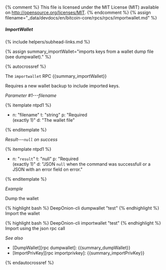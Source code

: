 {% comment %}
This file is licensed under the MIT License (MIT) available on
http://opensource.org/licenses/MIT.
{% endcomment %}
{% assign filename="_data/devdocs/en/bitcoin-core/rpcs/rpcs/importwallet.md" %}

##### ImportWallet
{% include helpers/subhead-links.md %}

{% assign summary_importWallet="imports keys from a wallet dump file (see dumpwallet)." %}

{% autocrossref %}

The `importwallet` RPC {{summary_importWallet}}

Requires a new wallet backup to include imported keys.

*Parameter #1---filename*

{% itemplate ntpd1 %}
- n: "filename"
  t: "string"
  p: "Required<br>(exactly 1)"
  d: "The wallet file"

{% enditemplate %}

*Result---`null` on success*

{% itemplate ntpd1 %}
- n: "`result`"
  t: "null"
  p: "Required<br>(exactly 1)"
  d: "JSON `null` when the command was successfull or a JSON with an error field on error."

{% enditemplate %}

*Example*

Dump the wallet

{% highlight bash %}
DeepOnion-cli dumpwallet "test"
{% endhighlight %}
Import the wallet

{% highlight bash %}
DeepOnion-cli importwallet "test"
{% endhighlight %}
Import using the json rpc call


*See also*

* [DumpWallet][rpc dumpwallet]: {{summary_dumpWallet}}
* [ImportPrivKey][rpc importprivkey]: {{summary_importPrivKey}}

{% endautocrossref %}

